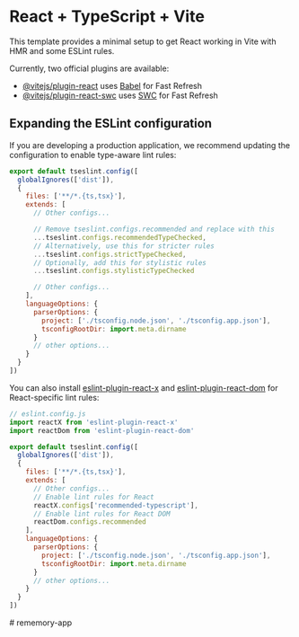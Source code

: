 # React + TypeScript + ViteThis template provides a minimal setup to get React working in Vite with HMR and some ESLint rules.Currently, two official plugins are available:- [@vitejs/plugin-react](https://github.com/vitejs/vite-plugin-react/blob/main/packages/plugin-react) uses [Babel](https://babeljs.io/) for Fast Refresh- [@vitejs/plugin-react-swc](https://github.com/vitejs/vite-plugin-react/blob/main/packages/plugin-react-swc) uses [SWC](https://swc.rs/) for Fast Refresh## Expanding the ESLint configurationIf you are developing a production application, we recommend updating the configuration to enable type-aware lint rules:```jsexport default tseslint.config([  globalIgnores(['dist']),  {    files: ['**/*.{ts,tsx}'],    extends: [      // Other configs...      // Remove tseslint.configs.recommended and replace with this      ...tseslint.configs.recommendedTypeChecked,      // Alternatively, use this for stricter rules      ...tseslint.configs.strictTypeChecked,      // Optionally, add this for stylistic rules      ...tseslint.configs.stylisticTypeChecked      // Other configs...    ],    languageOptions: {      parserOptions: {        project: ['./tsconfig.node.json', './tsconfig.app.json'],        tsconfigRootDir: import.meta.dirname      }      // other options...    }  }])```You can also install [eslint-plugin-react-x](https://github.com/Rel1cx/eslint-react/tree/main/packages/plugins/eslint-plugin-react-x) and [eslint-plugin-react-dom](https://github.com/Rel1cx/eslint-react/tree/main/packages/plugins/eslint-plugin-react-dom) for React-specific lint rules:```js// eslint.config.jsimport reactX from 'eslint-plugin-react-x'import reactDom from 'eslint-plugin-react-dom'export default tseslint.config([  globalIgnores(['dist']),  {    files: ['**/*.{ts,tsx}'],    extends: [      // Other configs...      // Enable lint rules for React      reactX.configs['recommended-typescript'],      // Enable lint rules for React DOM      reactDom.configs.recommended    ],    languageOptions: {      parserOptions: {        project: ['./tsconfig.node.json', './tsconfig.app.json'],        tsconfigRootDir: import.meta.dirname      }      // other options...    }  }])```#   r e m e m o r y - a p p   